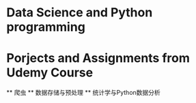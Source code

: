 # Data Science and Python programming
# Porjects and Assignments from Udemy Course

** 爬虫
** 数据存储与预处理
** 统计学与Python数据分析
